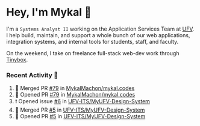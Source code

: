 # Hey, I'm Mykal 👋

I'm a `Systems Analyst II` working on the Application Services Team at [UFV](https://ufv.ca). 
I help build, maintain, and support a whole bunch of our web applications, integration systems, and internal tools for students, staff, and faculty.

On the weekend, I take on freelance full-stack web-dev work through [Tinybox](https://tinybox.dev).

### Recent Activity 🚀

<!--START_SECTION:activity-->
1. 🎉 Merged PR [#79](https://github.com/MykalMachon/mykal.codes/pull/79) in [MykalMachon/mykal.codes](https://github.com/MykalMachon/mykal.codes)
2. 💪 Opened PR [#79](https://github.com/MykalMachon/mykal.codes/pull/79) in [MykalMachon/mykal.codes](https://github.com/MykalMachon/mykal.codes)
3. ❗ Opened issue [#6](https://github.com/UFV-ITS/MyUFV-Design-System/issues/6) in [UFV-ITS/MyUFV-Design-System](https://github.com/UFV-ITS/MyUFV-Design-System)
4. 🎉 Merged PR [#5](https://github.com/UFV-ITS/MyUFV-Design-System/pull/5) in [UFV-ITS/MyUFV-Design-System](https://github.com/UFV-ITS/MyUFV-Design-System)
5. 💪 Opened PR [#5](https://github.com/UFV-ITS/MyUFV-Design-System/pull/5) in [UFV-ITS/MyUFV-Design-System](https://github.com/UFV-ITS/MyUFV-Design-System)
<!--END_SECTION:activity-->
